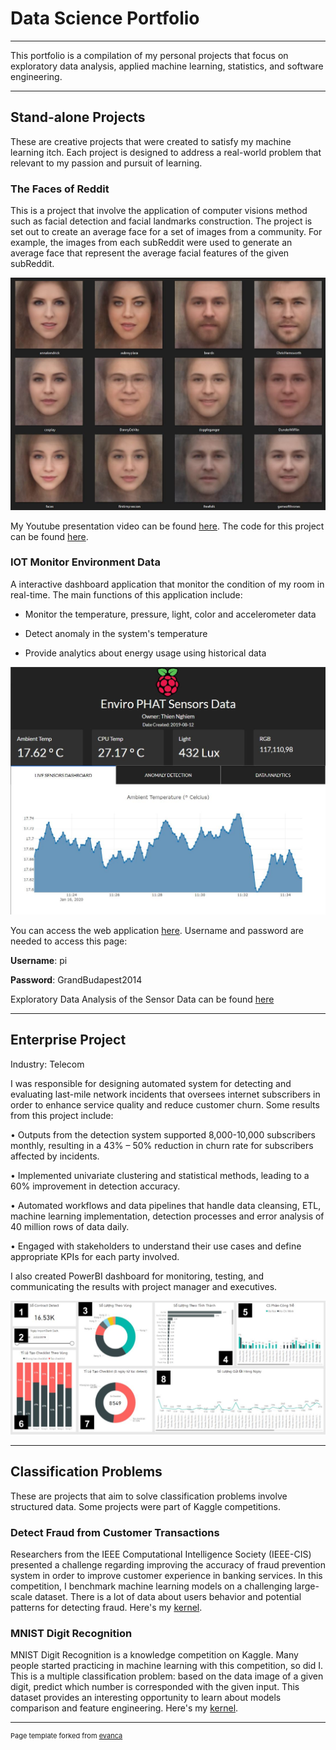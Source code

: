 # Data Science Portfolio
---

This portfolio is a compilation of my personal projects that focus on exploratory data analysis, applied machine learning, statistics, and software engineering. 

---

## Stand-alone Projects

These are creative projects that were created to satisfy my machine learning itch. Each project is designed to address a real-world problem that relevant to my passion and pursuit of learning. 

### The Faces of Reddit

This is a project that involve the application of computer visions method such as facial detection and facial landmarks construction. The project is set out to create an average face for a set of images from a community. For example, the images from each subReddit were used to generate an average face that represent the average facial features of the given subReddit.

![img1](/images/faces_of_reddit.JPG)

My Youtube presentation video can be found [here](https://www.youtube.com/watch?v=WG-p9Y0-Xvk&t=114s). The code for this project can be found [here](https://github.com/GrandPurpleOcelot/faces_of_reddit). 

### IOT Monitor Environment Data

A interactive dashboard application that monitor the condition of my room in real-time. The main functions of this application include:

* Monitor the temperature, pressure, light, color and accelerometer data

* Detect anomaly in the system's temperature

* Provide analytics about energy usage using historical data

![img2](/images/iot.JPG)

You can access the web application [here](https://canescent-cow-0653.dataplicity.io). Username and password are needed to access this page:

**Username**: pi

**Password**: GrandBudapest2014

Exploratory Data Analysis of the Sensor Data can be found [here](https://grandpurpleocelot.github.io/IOTanlysis.github.io/)

---

## Enterprise Project

Industry: Telecom

I was responsible for designing automated system for detecting and evaluating last-mile network incidents that oversees internet subscribers in order to enhance service quality and reduce customer churn. Some results from this project include:

•	Outputs from the detection system supported 8,000-10,000 subscribers monthly, resulting in a 43% – 50% reduction in churn rate for subscribers affected by incidents. 

•	Implemented univariate clustering and statistical methods, leading to a 60% improvement in detection accuracy.

•	Automated workflows and data pipelines that handle data cleansing, ETL, machine learning implementation, detection processes and error analysis of 40 million rows of data daily.

•	Engaged with stakeholders to understand their use cases and define appropriate KPIs for each party involved. 

I also created PowerBI dashboard for monitoring, testing, and communicating the results with project manager and executives.

![img3](/images/rkn.jpg)

---

## Classification Problems

These are projects that aim to solve classification problems involve structured data. Some projects were part of Kaggle competitions.

### Detect Fraud from Customer Transactions

Researchers from the IEEE Computational Intelligence Society (IEEE-CIS) presented a challenge regarding improving the accuracy of fraud prevention system in order to improve customer experience in banking services. In this competition, I benchmark machine learning models on a challenging large-scale dataset. There is a lot of data about users behavior and potential patterns for detecting fraud. Here's my [kernel](https://www.kaggle.com/suoires1/fraud-detection-eda-and-modeling).

### MNIST Digit Recognition

MNIST Digit Recognition is a knowledge competition on Kaggle. Many people started practicing in machine learning with this competition, so did I. This is a multiple classification problem: based on the data image of a given digit, predict which number is corresponded with the given input. This dataset provides an interesting opportunity to learn about models comparison and feature engineering. Here's my [kernel](https://www.kaggle.com/suoires1/mnist-a-gentle-introduction-to-classification).





---
<p style="font-size:11px">Page template forked from <a href="https://github.com/evanca/quick-portfolio">evanca</a></p>
<!-- Remove above link if you don't want to attibute -->
